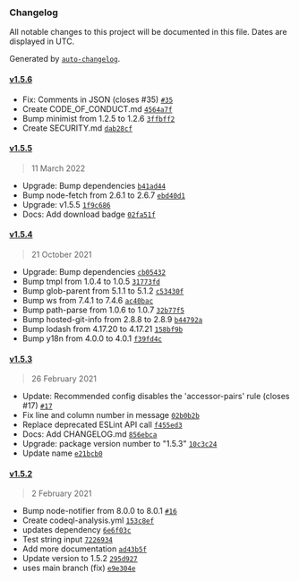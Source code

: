 ### Changelog

All notable changes to this project will be documented in this file. Dates are displayed in UTC.

Generated by [`auto-changelog`](https://github.com/CookPete/auto-changelog).

#### [v1.5.6](https://github.com/zeitport/eslint-plugin-json-es/compare/v1.5.5...v1.5.6)

- Fix: Comments in JSON (closes #35) [`#35`](https://github.com/zeitport/eslint-plugin-json-es/issues/35)
- Create CODE_OF_CONDUCT.md [`4564a7f`](https://github.com/zeitport/eslint-plugin-json-es/commit/4564a7f7b24bd2ebed6b75baf0c921f76f4dc110)
- Bump minimist from 1.2.5 to 1.2.6 [`3ffbff2`](https://github.com/zeitport/eslint-plugin-json-es/commit/3ffbff2f0b4463f377e17059ff6dd1deb504f8bf)
- Create SECURITY.md [`dab28cf`](https://github.com/zeitport/eslint-plugin-json-es/commit/dab28cf3f03af93b2dfa5c28f8bb89b516bbc0a6)

#### [v1.5.5](https://github.com/zeitport/eslint-plugin-json-es/compare/v1.5.4...v1.5.5)

> 11 March 2022

- Upgrade: Bump dependencies [`b41ad44`](https://github.com/zeitport/eslint-plugin-json-es/commit/b41ad4497b26a75605efdb71847154eee54f793a)
- Bump node-fetch from 2.6.1 to 2.6.7 [`ebd40d1`](https://github.com/zeitport/eslint-plugin-json-es/commit/ebd40d1cedd0b2df15586c817600cf5bac8aec9e)
- Upgrade: v1.5.5 [`1f9c686`](https://github.com/zeitport/eslint-plugin-json-es/commit/1f9c686de8419de28dbfd30920cf068aaa753d5c)
- Docs: Add download badge [`02fa51f`](https://github.com/zeitport/eslint-plugin-json-es/commit/02fa51f06ca9de080a1a7cd6daf4348471748a8c)

#### [v1.5.4](https://github.com/zeitport/eslint-plugin-json-es/compare/v1.5.3...v1.5.4)

> 21 October 2021

- Upgrade: Bump dependencies [`cb05432`](https://github.com/zeitport/eslint-plugin-json-es/commit/cb05432d832677dd20e023c1fd1902eca44df980)
- Bump tmpl from 1.0.4 to 1.0.5 [`31773fd`](https://github.com/zeitport/eslint-plugin-json-es/commit/31773fd88bbd265fe5f7a6f9c98720f0c1200b18)
- Bump glob-parent from 5.1.1 to 5.1.2 [`c53430f`](https://github.com/zeitport/eslint-plugin-json-es/commit/c53430f183ffb3dcd7e61fd3a4750f5c07211c7c)
- Bump ws from 7.4.1 to 7.4.6 [`ac40bac`](https://github.com/zeitport/eslint-plugin-json-es/commit/ac40bacedbf15ff70ffe5752df3025e163e32f4b)
- Bump path-parse from 1.0.6 to 1.0.7 [`32b77f5`](https://github.com/zeitport/eslint-plugin-json-es/commit/32b77f53811ce75988bd9e235f9e6d1fa47cf317)
- Bump hosted-git-info from 2.8.8 to 2.8.9 [`b44792a`](https://github.com/zeitport/eslint-plugin-json-es/commit/b44792a2e75778830c886548e95693c43f8d1396)
- Bump lodash from 4.17.20 to 4.17.21 [`158bf9b`](https://github.com/zeitport/eslint-plugin-json-es/commit/158bf9ba3427e58a19ee7c5cc45b2737921e6d59)
- Bump y18n from 4.0.0 to 4.0.1 [`f39fd4c`](https://github.com/zeitport/eslint-plugin-json-es/commit/f39fd4c5eae81408c2b6911890dc393a56c794fc)

#### [v1.5.3](https://github.com/zeitport/eslint-plugin-json-es/compare/v1.5.2...v1.5.3)

> 26 February 2021

- Update: Recommended config disables the 'accessor-pairs' rule (closes #17) [`#17`](https://github.com/zeitport/eslint-plugin-json-es/issues/17)
- Fix line and column number in message [`02b0b2b`](https://github.com/zeitport/eslint-plugin-json-es/commit/02b0b2b4c487bc3d2ec603e6e5db26ae5b5f2162)
- Replace deprecated ESLint API call [`f455ed3`](https://github.com/zeitport/eslint-plugin-json-es/commit/f455ed3314963fbd11e873d71454ca7540dcd9e3)
- Docs: Add CHANGELOG.md [`856ebca`](https://github.com/zeitport/eslint-plugin-json-es/commit/856ebcac9a6313e8fdaedb0b7321590cbd4db29a)
- Upgrade: package version number to "1.5.3" [`10c3c24`](https://github.com/zeitport/eslint-plugin-json-es/commit/10c3c24ed517ac748734f21b4feba810ade8aa7c)
- Update name [`e21bcb0`](https://github.com/zeitport/eslint-plugin-json-es/commit/e21bcb04a9d11c430c0157dcf32f17364035e4f4)

#### [v1.5.2](https://github.com/zeitport/eslint-plugin-json-es/compare/v1.5.1...v1.5.2)

> 2 February 2021

- Bump node-notifier from 8.0.0 to 8.0.1 [`#16`](https://github.com/zeitport/eslint-plugin-json-es/pull/16)
- Create codeql-analysis.yml [`153c8ef`](https://github.com/zeitport/eslint-plugin-json-es/commit/153c8efe48adc8e4e2d5efd19414d58f7b305226)
- updates dependency [`6e6f03c`](https://github.com/zeitport/eslint-plugin-json-es/commit/6e6f03c201d8314e4c65b1c2187d8dab0b715127)
- Test string input [`7226934`](https://github.com/zeitport/eslint-plugin-json-es/commit/722693400ae48b933f7c3cc7ef442e72bab7e988)
- Add more documentation [`ad43b5f`](https://github.com/zeitport/eslint-plugin-json-es/commit/ad43b5fe08f8f6ef0dc5bed7ed1d054849d5d7c9)
- Update version to 1.5.2 [`295d927`](https://github.com/zeitport/eslint-plugin-json-es/commit/295d92728def57ef759a01ef566bb1fa4174f3b5)
- uses main branch (fix) [`e9e304e`](https://github.com/zeitport/eslint-plugin-json-es/commit/e9e304e53daeabb6902017d66701330f345709e0)
